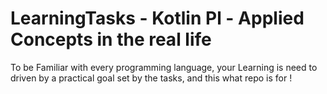 # LearningTasks - Kotlin Pl - Applied Concepts in the real life

To be Familiar with every programming language, your Learning is need to driven by a practical goal set by the tasks, and this what repo is for ! 
